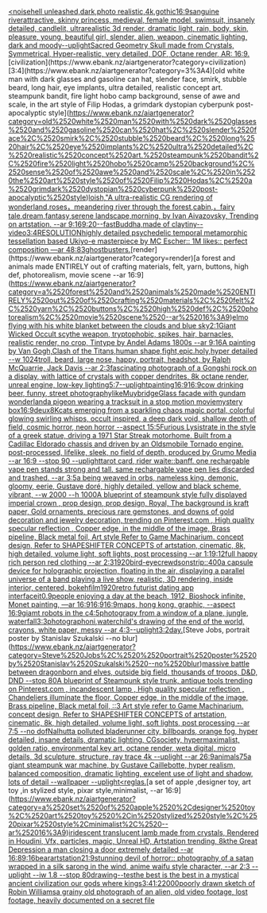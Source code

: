 [<noise](https://www.ebank.nz/aiartgenerator?category=%3Cnoise)[hell unleashed,dark,photo realistic,4k,gothic](https://www.ebank.nz/aiartgenerator?category=hell%2520unleashed%2Cdark%2Cphoto%2520realistic%2C4k%2Cgothic)[16:9](https://www.ebank.nz/aiartgenerator?category=16%3A9)[sanguine river](https://www.ebank.nz/aiartgenerator?category=sanguine%2520river)[attractive, skinny princess, medieval, female model, swimsuit, insanely detailed, candlelit, ultrarealistic 3d render, dramatic light, rain, body, skin, pleasure, young, beautiful girl, slender, alien, weapon, cinematic lighting, dark and moody](https://www.ebank.nz/aiartgenerator?category=attractive%2C%2520skinny%2520princess%2C%2520medieval%2C%2520female%2520model%2C%2520swimsuit%2C%2520insanely%2520detailed%2C%2520candlelit%2C%2520ultrarealistic%25203d%2520render%2C%2520dramatic%2520light%2C%2520rain%2C%2520body%2C%2520skin%2C%2520pleasure%2C%2520young%2C%2520beautiful%2520girl%2C%2520slender%2C%2520alien%2C%2520weapon%2C%2520cinematic%2520lighting%2C%2520dark%2520and%2520moody)[--uplight](https://www.ebank.nz/aiartgenerator?category=--uplight)[Sacred Geometry Skull made from Crystals, Symmetrical, Hyper-realistic, very detailed, DOF, Octane render, AR: 16:9.](https://www.ebank.nz/aiartgenerator?category=Sacred%2520Geometry%2520Skull%2520made%2520from%2520Crystals%2C%2520Symmetrical%2C%2520Hyper-realistic%2C%2520very%2520detailed%2C%2520DOF%2C%2520Octane%2520render%2C%2520AR%3A%252016%3A9.)[civilization](https://www.ebank.nz/aiartgenerator?category=civilization)[3:4](https://www.ebank.nz/aiartgenerator?category=3%3A4)[old white man with dark glasses and gasoline can hat, slender face, smirk, stubble beard, long hair, eye implants, ultra detailed, realistic concept art. steampunk bandit, fire light hobo camp background, sense of awe and scale, in the art style of Filip Hodas, a grimdark dystopian cyberpunk post-apocalyptic style](https://www.ebank.nz/aiartgenerator?category=old%2520white%2520man%2520with%2520dark%2520glasses%2520and%2520gasoline%2520can%2520hat%2C%2520slender%2520face%2C%2520smirk%2C%2520stubble%2520beard%2C%2520long%2520hair%2C%2520eye%2520implants%2C%2520ultra%2520detailed%2C%2520realistic%2520concept%2520art.%2520steampunk%2520bandit%2C%2520fire%2520light%2520hobo%2520camp%2520background%2C%2520sense%2520of%2520awe%2520and%2520scale%2C%2520in%2520the%2520art%2520style%2520of%2520Filip%2520Hodas%2C%2520a%2520grimdark%2520dystopian%2520cyberpunk%2520post-apocalyptic%2520style)[loish,](https://www.ebank.nz/aiartgenerator?category=loish%2C)["A ultra-realistic CG rendering of wonderland,roses，meandering river through the forest,cabin,，fairy tale,dream,fantasy,serene landscape,morning, by Ivan Aivazovsky, Trending on artstation. --ar 9:16](https://www.ebank.nz/aiartgenerator?category=%22A%2520ultra-realistic%2520CG%2520rendering%2520of%2520wonderland%2Croses%EF%BC%8Cmeandering%2520river%2520through%2520the%2520forest%2Ccabin%2C%EF%BC%8Cfairy%2520tale%2Cdream%2Cfantasy%2Cserene%2520landscape%2Cmorning%2C%2520by%2520Ivan%2520Aivazovsky%2C%2520Trending%2520on%2520artstation.%2520--ar%25209%3A16)[9:20](https://www.ebank.nz/aiartgenerator?category=9%3A20)[--fast](https://www.ebank.nz/aiartgenerator?category=--fast)[Buddha,made of clay](https://www.ebank.nz/aiartgenerator?category=Buddha%2Cmade%2520of%2520clay)[tiny](https://www.ebank.nz/aiartgenerator?category=tiny)[--video](https://www.ebank.nz/aiartgenerator?category=--video)[3:4](https://www.ebank.nz/aiartgenerator?category=3%3A4)[RESOLUTION](https://www.ebank.nz/aiartgenerator?category=RESOLUTION)[highly detailed psychedelic temporal metamorphic tessellation based Ukiyo-e masterpiece by MC Escher:: 1M likes:: perfect composition —ar 48:83](https://www.ebank.nz/aiartgenerator?category=highly%2520detailed%2520psychedelic%2520temporal%2520metamorphic%2520tessellation%2520based%2520Ukiyo-e%2520masterpiece%2520by%2520MC%2520Escher%3A%3A%25201M%2520likes%3A%3A%2520perfect%2520composition%2520%E2%80%94ar%252048%3A83)[ghostbusters.](https://www.ebank.nz/aiartgenerator?category=ghostbusters.)[render](https://www.ebank.nz/aiartgenerator?category=render)[a forest and animals made ENTIRELY out of crafting materials, felt, yarn, buttons, high def, photorealism, movie scene --ar 16:9](https://www.ebank.nz/aiartgenerator?category=a%2520forest%2520and%2520animals%2520made%2520ENTIRELY%2520out%2520of%2520crafting%2520materials%2C%2520felt%2C%2520yarn%2C%2520buttons%2C%2520high%2520def%2C%2520photorealism%2C%2520movie%2520scene%2520--ar%252016%3A9)[elmo flying with his white blanket between the clouds and blue sky](https://www.ebank.nz/aiartgenerator?category=elmo%2520flying%2520with%2520his%2520white%2520blanket%2520between%2520the%2520clouds%2520and%2520blue%2520sky)[2:1](https://www.ebank.nz/aiartgenerator?category=2%3A1)[Giant Wicked Occult scythe weapon, tryptophobic, spikes, hair, barnacles, realistic render, no crop, Tintype by Andel Adams 1800s --ar 9:16](https://www.ebank.nz/aiartgenerator?category=Giant%2520Wicked%2520Occult%2520scythe%2520weapon%2C%2520tryptophobic%2C%2520spikes%2C%2520hair%2C%2520barnacles%2C%2520realistic%2520render%2C%2520no%2520crop%2C%2520Tintype%2520by%2520Andel%2520Adams%25201800s%2520--ar%25209%3A16)[A painting by Van Gogh,Clash of the Titans,human shape,fight,epic.holy,hyper detailed --w 1024](https://www.ebank.nz/aiartgenerator?category=A%2520painting%2520by%2520Van%2520Gogh%2CClash%2520of%2520the%2520Titans%2Chuman%2520shape%2Cfight%2Cepic.holy%2Chyper%2520detailed%2520--w%25201024)[troll, beard, large nose, happy, portrait, headshot, by  Ralph McQuarrie, Jack Davis --ar 2:3](https://www.ebank.nz/aiartgenerator?category=troll%2C%2520beard%2C%2520large%2520nose%2C%2520happy%2C%2520portrait%2C%2520headshot%2C%2520by%2520%2520Ralph%2520McQuarrie%2C%2520Jack%2520Davis%2520--ar%25202%3A3)[fascinating photograph of a Gongshi rock on a display, with lattice of crystals with copper dendrites, 8k octane render, unreal engine,  low-key lighting](https://www.ebank.nz/aiartgenerator?category=fascinating%2520photograph%2520of%2520a%2520Gongshi%2520rock%2520on%2520a%2520display%2C%2520with%2520lattice%2520of%2520crystals%2520with%2520copper%2520dendrites%2C%25208k%2520octane%2520render%2C%2520unreal%2520engine%2C%2520%2520low-key%2520lighting)[5:7](https://www.ebank.nz/aiartgenerator?category=5%3A7)[--uplight](https://www.ebank.nz/aiartgenerator?category=--uplight)[painting](https://www.ebank.nz/aiartgenerator?category=painting)[16:9](https://www.ebank.nz/aiartgenerator?category=16%3A9)[16:9](https://www.ebank.nz/aiartgenerator?category=16%3A9)[cow drinking beer, funny, street photography](https://www.ebank.nz/aiartgenerator?category=cow%2520drinking%2520beer%2C%2520funny%2C%2520street%2520photography)[like](https://www.ebank.nz/aiartgenerator?category=like)[Muybridge](https://www.ebank.nz/aiartgenerator?category=Muybridge)[Glass facade with gundam wonderland](https://www.ebank.nz/aiartgenerator?category=Glass%2520facade%2520with%2520gundam%2520wonderland)[a pigeon wearing a tracksuit in a stop motion movie](https://www.ebank.nz/aiartgenerator?category=a%2520pigeon%2520wearing%2520a%2520tracksuit%2520in%2520a%2520stop%2520motion%2520movie)[mystery box](https://www.ebank.nz/aiartgenerator?category=mystery%2520box)[16:9](https://www.ebank.nz/aiartgenerator?category=16%3A9)[deux](https://www.ebank.nz/aiartgenerator?category=deux)[8K](https://www.ebank.nz/aiartgenerator?category=8K)[cats emerging from a sparkling chaos magic portal, colorful glowing swirling whisps, occult inspired, a deep dark void, shallow depth of field, cosmic horror, neon horror --aspect 15:5](https://www.ebank.nz/aiartgenerator?category=cats%2520emerging%2520from%2520a%2520sparkling%2520chaos%2520magic%2520portal%2C%2520colorful%2520glowing%2520swirling%2520whisps%2C%2520occult%2520inspired%2C%2520a%2520deep%2520dark%2520void%2C%2520shallow%2520depth%2520of%2520field%2C%2520cosmic%2520horror%2C%2520neon%2520horror%2520--aspect%252015%3A5)[Furious Lysistrate in the style of a greek statue, driving a 1971 Star Streak motorhome. Built from a Cadillac Eldorado chassis and driven by an Oldsmobile Tornado engine. post-processed, lifelike, sleek, no field of depth, produced by Grumo Media --ar 16:9 --stop 90 --uplight](https://www.ebank.nz/aiartgenerator?category=Furious%2520Lysistrate%2520in%2520the%2520style%2520of%2520a%2520greek%2520statue%2C%2520driving%2520a%25201971%2520Star%2520Streak%2520motorhome.%2520Built%2520from%2520a%2520Cadillac%2520Eldorado%2520chassis%2520and%2520driven%2520by%2520an%2520Oldsmobile%2520Tornado%2520engine.%2520post-processed%2C%2520lifelike%2C%2520sleek%2C%2520no%2520field%2520of%2520depth%2C%2520produced%2520by%2520Grumo%2520Media%2520--ar%252016%3A9%2520--stop%252090%2520--uplight)[tarot card, rider waite::banff. one rechargable vape pen stands strong and tall. same rechargable vape pen lies discarded and trashed. --ar 3:5](https://www.ebank.nz/aiartgenerator?category=tarot%2520card%2C%2520rider%2520waite%3A%3Abanff.%2520one%2520rechargable%2520vape%2520pen%2520stands%2520strong%2520and%2520tall.%2520same%2520rechargable%2520vape%2520pen%2520lies%2520discarded%2520and%2520trashed.%2520--ar%25203%3A5)[a being weaved in orbs, nameless king, demonic, gloomy, eerie, Gustave doré, highly detailed, yellow and black scheme, vibrant, --w 2000 --h 1000](https://www.ebank.nz/aiartgenerator?category=a%2520being%2520weaved%2520in%2520orbs%2C%2520nameless%2520king%2C%2520demonic%2C%2520gloomy%2C%2520eerie%2C%2520Gustave%2520dor%C3%A9%2C%2520highly%2520detailed%2C%2520yellow%2520and%2520black%2520scheme%2C%2520vibrant%2C%2520--w%25202000%2520--h%25201000)[A blueprint of steampunk style fully displayed imperial crown , prop design, prop design, Royal, The background is kraft paper,  Gold ornaments, precious rare gemstones,  and downs of gold decoration and jewelry decoration,  trending on Pinterest.com  , High quality specular reflection ,  Copper  edge, in the middle of the image, Brass pipeline,  Black metal foil,  Art style Refer to Game Machinarium.  concept design, Refer to SHAPESHIFTER CONCEPTS  of artstation, cinematic,  8k, high detailed,  volume light,  soft lights,  post processing    --ar 1:1](https://www.ebank.nz/aiartgenerator?category=A%2520blueprint%2520of%2520steampunk%2520style%2520fully%2520displayed%2520imperial%2520crown%2520%2C%2520prop%2520design%2C%2520prop%2520design%2C%2520Royal%2C%2520The%2520background%2520is%2520kraft%2520paper%2C%2520%2520Gold%2520ornaments%2C%2520precious%2520rare%2520gemstones%2C%2520%2520and%2520downs%2520of%2520gold%2520decoration%2520and%2520jewelry%2520decoration%2C%2520%2520trending%2520on%2520Pinterest.com%2520%2520%2C%2520High%2520quality%2520specular%2520reflection%2520%2C%2520%2520Copper%2520%2520edge%2C%2520in%2520the%2520middle%2520of%2520the%2520image%2C%2520Brass%2520pipeline%2C%2520%2520Black%2520metal%2520foil%2C%2520%2520Art%2520style%2520Refer%2520to%2520Game%2520Machinarium.%2520%2520concept%2520design%2C%2520Refer%2520to%2520SHAPESHIFTER%2520CONCEPTS%2520%2520of%2520artstation%2C%2520cinematic%2C%2520%25208k%2C%2520high%2520detailed%2C%2520%2520volume%2520light%2C%2520%2520soft%2520lights%2C%2520%2520post%2520processing%2520%2520%2520%2520--ar%25201%3A1)[9:12](https://www.ebank.nz/aiartgenerator?category=9%3A12)[full happy rich person  red clothing --ar 2:3](https://www.ebank.nz/aiartgenerator?category=full%2520happy%2520rich%2520person%2520%2520red%2520clothing%2520--ar%25202%3A3)[1920](https://www.ebank.nz/aiartgenerator?category=1920)[bird-eye](https://www.ebank.nz/aiartgenerator?category=bird-eye)[crewdson](https://www.ebank.nz/aiartgenerator?category=crewdson)[strip::](https://www.ebank.nz/aiartgenerator?category=strip%3A%3A)[400](https://www.ebank.nz/aiartgenerator?category=400)[a capsule device for holographic projection, floating in the air, displaying a parallel universe of a band playing a live show, realistic, 3D rendering, inside interior, centered, bokeh](https://www.ebank.nz/aiartgenerator?category=a%2520capsule%2520device%2520for%2520holographic%2520projection%2C%2520floating%2520in%2520the%2520air%2C%2520displaying%2520a%2520parallel%2520universe%2520of%2520a%2520band%2520playing%2520a%2520live%2520show%2C%2520realistic%2C%25203D%2520rendering%2C%2520inside%2520interior%2C%2520centered%2C%2520bokeh)[film](https://www.ebank.nz/aiartgenerator?category=film)[1920](https://www.ebank.nz/aiartgenerator?category=1920)[retro futurist dating app interface](https://www.ebank.nz/aiartgenerator?category=retro%2520futurist%2520dating%2520app%2520interface)[it](https://www.ebank.nz/aiartgenerator?category=it)[0.9](https://www.ebank.nz/aiartgenerator?category=0.9)[people enjoying a day at the beach, 1912, Bioshock infinite, Monet painting, —ar 16:9](https://www.ebank.nz/aiartgenerator?category=people%2520enjoying%2520a%2520day%2520at%2520the%2520beach%2C%25201912%2C%2520Bioshock%2520infinite%2C%2520Monet%2520painting%2C%2520%E2%80%94ar%252016%3A9)[16:9](https://www.ebank.nz/aiartgenerator?category=16%3A9)[16:9](https://www.ebank.nz/aiartgenerator?category=16%3A9)[maps, hong kong, graphic,  --aspect 16:9](https://www.ebank.nz/aiartgenerator?category=maps%2C%2520hong%2520kong%2C%2520graphic%2C%2520%2520--aspect%252016%3A9)[giamt robots in the c](https://www.ebank.nz/aiartgenerator?category=giamt%2520robots%2520in%2520the%2520c)[4:5](https://www.ebank.nz/aiartgenerator?category=4%3A5)[photograpy from a window of a plane, jungle, waterfall](https://www.ebank.nz/aiartgenerator?category=photograpy%2520from%2520a%2520window%2520of%2520a%2520plane%2C%2520jungle%2C%2520waterfall)[3:3](https://www.ebank.nz/aiartgenerator?category=3%3A3)[photograph](https://www.ebank.nz/aiartgenerator?category=photograph)[oni,water](https://www.ebank.nz/aiartgenerator?category=oni%2Cwater)[](https://www.ebank.nz/aiartgenerator?category=)[child's drawing of the end of the world, crayons, white paper, messy --ar 4:3](https://www.ebank.nz/aiartgenerator?category=child%27s%2520drawing%2520of%2520the%2520end%2520of%2520the%2520world%2C%2520crayons%2C%2520white%2520paper%2C%2520messy%2520--ar%25204%3A3)[--uplight](https://www.ebank.nz/aiartgenerator?category=--uplight)[3:2](https://www.ebank.nz/aiartgenerator?category=3%3A2)[day.](https://www.ebank.nz/aiartgenerator?category=day.)[Steve Jobs,  portrait poster by Stanislav Szukalski --no blur](https://www.ebank.nz/aiartgenerator?category=Steve%2520Jobs%2C%2520%2520portrait%2520poster%2520by%2520Stanislav%2520Szukalski%2520--no%2520blur)[massive battle between dragonborn and elves, outside big field, thousands of troops, D&D, DND --stop 80](https://www.ebank.nz/aiartgenerator?category=massive%2520battle%2520between%2520dragonborn%2520and%2520elves%2C%2520outside%2520big%2520field%2C%2520thousands%2520of%2520troops%2C%2520D%26D%2C%2520DND%2520--stop%252080)[A blueprint of Steampunk style trunk,   antique tools trending on Pinterest.com  ,  incandescent lamp , High quality specular reflection ,  Chandeliers illuminate the floor, Copper  edge, in the middle of the image, Brass pipeline,  Black metal foil,  ::3  Art style refer to Game Machinarium.  concept design, Refer to SHAPESHIFTER CONCEPTS  of artstation, cinematic,  8k, high detailed,  volume light,  soft lights,  post processing    --ar 7:5   --no dof](https://www.ebank.nz/aiartgenerator?category=A%2520blueprint%2520of%2520Steampunk%2520style%2520trunk%2C%2520%2520%2520antique%2520tools%2520trending%2520on%2520Pinterest.com%2520%2520%2C%2520%2520incandescent%2520lamp%2520%2C%2520High%2520quality%2520specular%2520reflection%2520%2C%2520%2520Chandeliers%2520illuminate%2520the%2520floor%2C%2520Copper%2520%2520edge%2C%2520in%2520the%2520middle%2520of%2520the%2520image%2C%2520Brass%2520pipeline%2C%2520%2520Black%2520metal%2520foil%2C%2520%2520%3A%3A3%2520%2520Art%2520style%2520refer%2520to%2520Game%2520Machinarium.%2520%2520concept%2520design%2C%2520Refer%2520to%2520SHAPESHIFTER%2520CONCEPTS%2520%2520of%2520artstation%2C%2520cinematic%2C%2520%25208k%2C%2520high%2520detailed%2C%2520%2520volume%2520light%2C%2520%2520soft%2520lights%2C%2520%2520post%2520processing%2520%2520%2520%2520--ar%25207%3A5%2520%2520%2520--no%2520dof)[Nalhutta polluted bladerunner city, billboards, orange fog, hyper detailed, insane details, dramatic lighting, CGsociety, hypermaximalist, golden ratio, environmental key art, octane render, weta digital, micro details, 3d sculpture, structure, ray trace 4k --uplight --ar 26:9](https://www.ebank.nz/aiartgenerator?category=Nalhutta%2520polluted%2520bladerunner%2520city%2C%2520billboards%2C%2520orange%2520fog%2C%2520hyper%2520detailed%2C%2520insane%2520details%2C%2520dramatic%2520lighting%2C%2520CGsociety%2C%2520hypermaximalist%2C%2520golden%2520ratio%2C%2520environmental%2520key%2520art%2C%2520octane%2520render%2C%2520weta%2520digital%2C%2520micro%2520details%2C%25203d%2520sculpture%2C%2520structure%2C%2520ray%2520trace%25204k%2520--uplight%2520--ar%252026%3A9)[animals](https://www.ebank.nz/aiartgenerator?category=animals)[75](https://www.ebank.nz/aiartgenerator?category=75)[a giant steampunk war machine, by Gustave Caillebotte, hyper realism, balanced composition, dramatic lighting, excelent use of light and shadow, lots of detail --wallpaper --uplight](https://www.ebank.nz/aiartgenerator?category=a%2520giant%2520steampunk%2520war%2520machine%2C%2520by%2520Gustave%2520Caillebotte%2C%2520hyper%2520realism%2C%2520balanced%2520composition%2C%2520dramatic%2520lighting%2C%2520excelent%2520use%2520of%2520light%2520and%2520shadow%2C%2520lots%2520of%2520detail%2520--wallpaper%2520--uplight)[<reglas.](https://www.ebank.nz/aiartgenerator?category=%3Creglas.)[a set of apple ,designer toy, art toy ,in stylized style, pixar style,minimalist, --ar 16:9](https://www.ebank.nz/aiartgenerator?category=a%2520set%2520of%2520apple%2520%2Cdesigner%2520toy%2C%2520art%2520toy%2520%2Cin%2520stylized%2520style%2C%2520pixar%2520style%2Cminimalist%2C%2520--ar%252016%3A9)[iridescent translucent lamb made from crystals, Rendered in Houdini, Vfx, particles, magic, Unreal HD, Artstation trending, 8k](https://www.ebank.nz/aiartgenerator?category=iridescent%2520translucent%2520lamb%2520made%2520from%2520crystals%2C%2520Rendered%2520in%2520Houdini%2C%2520Vfx%2C%2520particles%2C%2520magic%2C%2520Unreal%2520HD%2C%2520Artstation%2520trending%2C%25208k)[the Great Depression a man closing a door extremely detailed --ar 16:8](https://www.ebank.nz/aiartgenerator?category=the%2520Great%2520Depression%2520a%2520man%2520closing%2520a%2520door%2520extremely%2520detailed%2520--ar%252016%3A8)[9:16](https://www.ebank.nz/aiartgenerator?category=9%3A16)[bear](https://www.ebank.nz/aiartgenerator?category=bear)[artstation](https://www.ebank.nz/aiartgenerator?category=artstation)[21:9](https://www.ebank.nz/aiartgenerator?category=21%3A9)[stunning devil of horror:: photography of a satan wrapped in a silk sarong in the wind, anime waifu style character, --ar 2:3 --uplight --iw 1.8 --stop 80](https://www.ebank.nz/aiartgenerator?category=stunning%2520devil%2520of%2520horror%3A%3A%2520photography%2520of%2520a%2520satan%2520wrapped%2520in%2520a%2520silk%2520sarong%2520in%2520the%2520wind%2C%2520anime%2520waifu%2520style%2520character%2C%2520--ar%25202%3A3%2520--uplight%2520--iw%25201.8%2520--stop%252080)[drawing](https://www.ebank.nz/aiartgenerator?category=drawing)[--tes](https://www.ebank.nz/aiartgenerator?category=--tes)[the best is the best in a mystical ancient civilization our gods where kings](https://www.ebank.nz/aiartgenerator?category=the%2520best%2520is%2520the%2520best%2520in%2520a%2520mystical%2520ancient%2520civilization%2520our%2520gods%2520where%2520kings)[3:4](https://www.ebank.nz/aiartgenerator?category=3%3A4)[1:2](https://www.ebank.nz/aiartgenerator?category=1%3A2)[2000](https://www.ebank.nz/aiartgenerator?category=2000)[poorly drawn sketch of Robin Williams](https://www.ebank.nz/aiartgenerator?category=poorly%2520drawn%2520sketch%2520of%2520Robin%2520Williams)[a grainy old photograph of an alien, old video footage, lost footage, heavily documented on a secret file](https://www.ebank.nz/aiartgenerator?category=a%2520grainy%2520old%2520photograph%2520of%2520an%2520alien%2C%2520old%2520video%2520footage%2C%2520lost%2520footage%2C%2520heavily%2520documented%2520on%2520a%2520secret%2520file)
